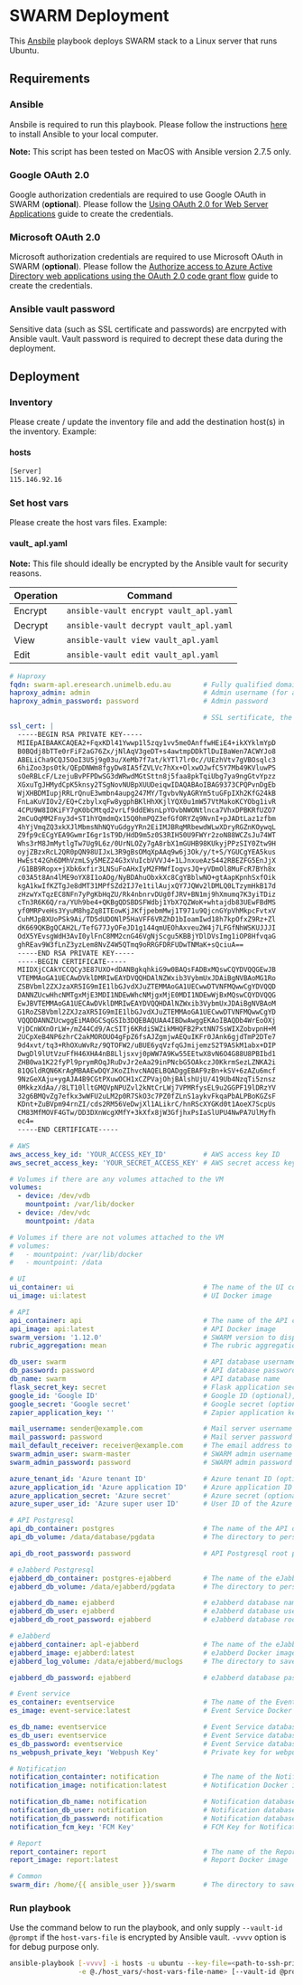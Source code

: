 # SWARM Deployment

This [Ansbile](https://www.ansible.com/) playbook deploys SWARM stack to a Linux server that runs Ubuntu.

## Requirements

### Ansible

Ansbile is required to run this playbook. Please follow the instructions [here](https://docs.ansible.com/ansible/latest/installation_guide/intro_installation.html) to install Ansible to your local computer.

**Note:** This script has been tested on MacOS with Ansible version 2.7.5 only.

### Google OAuth 2.0

Google authorization credentials are required to use Google OAuth in SWARM (**optional**). Please follow the [Using OAuth 2.0 for Web Server Applications](https://developers.google.com/identity/protocols/OAuth2WebServer) guide to create the credentials.

### Microsoft OAuth 2.0

Microsoft authorization credentials are required to use Microsoft OAuth in SWARM (**optional**). Please follow the [Authorize access to Azure Active Directory web applications using the OAuth 2.0 code grant flow](https://docs.microsoft.com/en-us/azure/active-directory/develop/v1-protocols-oauth-code) guide to create the credentials.

### Ansible vault password

Sensitive data (such as SSL certificate and passwords) are encrpyted with Ansible vault. Vault password is required to decrept these data during the deployment.

## Deployment

### Inventory

Please create / update the inventory file and add the destination host(s) in the inventory. Example:

#### hosts

```bash
[Server]
115.146.92.16
```

### Set host vars

Please create the host vars files. Example:

#### vault_ apl.yaml

**Note:** This file should ideally be encrypted by the Ansible vault for security reasons.

| Operation | Command                                |
|-----------|----------------------------------------|
| Encrypt   | `ansible-vault encrypt vault_apl.yaml` |
| Decrypt   | `ansible-vault decrypt vault_apl.yaml` |
| View      | `ansible-vault view vault_apl.yaml`    |
| Edit      | `ansible-vault edit vault_apl.yaml`    |

```yaml
# Haproxy
fqdn: swarm-apl.eresearch.unimelb.edu.au        # Fully qualified domain name
haproxy_admin: admin                            # Admin username (for access /haprxoy?stats and /upload/usergroup endpoints)
haproxy_admin_password: password                # Admin password

                                                # SSL sertificate, the example is a self-signed certificate, please replace it with a proper SSL certificate
ssl_cert: |
  -----BEGIN RSA PRIVATE KEY-----
  MIIEpAIBAAKCAQEA2+FqxKDl41Ywwp1l5zqy1vv5meOAnffwHEiE4+ikXYklmYpD
  B0BQdj8bTTe0rFiF2aG76Zx/jNlAqV3geDT+s4awtmpDDkTlDuIBaWen7ACWYJo8
  ABELiCha9CQJ5OoI3U5j9g03u/XeMb7f7at/kYTl7lr0c//UEzhVtv7gVBOsqlc3
  6hiZoo3ps0tk/QEpDNWm8fgyDw8IA5fZVLVc7hXx+OlxwOJwfC5Y7Mb49KVluwPS
  sOeRBLcF/LzejuBvPFPDwSG3dWRwdMGtSttn8j5faa8pkTqiUbg7ya9ngGtvYpzz
  XGxuTgJHMydCpK5knsy2TSgNovNUBpXUUDeiqwIDAQABAoIBAG9373CPQPvnDgEb
  WjXHBDMIupjRRLrQnuE3wmbn4aupg247MY/TgvbvNyAGRYm5tuGFpIXh2KfG24kB
  FnLaKuVIOv2/EQ+CzbylxqFw8ygphBKlHhXKjlYQX0u1mW57VtMakoKCYObg1ivR
  4CPU9W8IOKiFY7gK0bCMtqd2vrLf9ddEWsnLpYOvbNWONtlnca7VhxDPBKRfUZO7
  2mCuOqMM2Fny3d+ST1hYQmdmQx15Q0hmPQZ3efGfORYZq9NvnI+pJADtLaz1zfbm
  4hYjVmqZQ3xkXJlMbmsNhNQYuGdgyYRn2EiIMJBRqMRbewdWLwXDryRGZnKOywqL
  Z9fp9cECgYEA9GwmrI6gr1sT9D/HdD9m5z0S3RIH50U9FWYr2zoN88WCZsJu74WT
  Whs3rM8JmMytlgTw7Ug9L6z/0UrNLOZy7gA8rbX1mGUHB98KUkyjPPzSIY0Ztw9H
  oyjZBzxRcL2QR0pQN98UIJxL3R9gBsOMqXpAAq9w6j3Ok/y/t+S/YGUCgYEA5kus
  HwEst42Gh6DMhVzmLSy5MEZ24G3xVuIcbVVVJ4+1LJnxueAzS442RBEZFG5EnJjX
  /G1BB9Ropx+jXbk6xfir3LNSuFoAHxIyM2FMWfIogvsJQ+yVDmOl8MuFcR7BYh8x
  c03A5t8An4lME9oYX8I1oAOg/NyBDAhuObxkXc8CgYBblwNO+gtAapKpnhSxfOik
  kgA1kwIfKZTgJe8dMT31MPfSZd2IJ7e1tilAujxQY7JQWv2lDMLQ0LTzymHkB17d
  zHzwYxTqzEC8NFn7yPgKbHqZU/Rk4nbnrvDUg0fJRV+BN1mj9hXmumq7K3yiTDiz
  cTn3R6K6Q/ra/YUh9be4+QKBgQDSBDSFWdbj1YbX7QZWoK+whtajdb83UEwFBdMS
  yf0MRPveHs3YyuM8hgZq8ITEowKjJKfjpebmMwj1T971u9QjcnGYpVhMkpcFvtxV
  CuhMJpBXUoPSk9Ai/TD5dUDONlP5HaVFF6VRZhD1bIoamIwd18h7kpOfxZ9Rz+Zl
  dK669QKBgQCAH2L/TefG77JyOFeJD1g144qmUEOhAxveu2W4j7LFGfNhWSKUJJJI
  OdX5YEvsgWdH3AvI0ylFnC8MM2cnG46VgNjScgu5KBBjYDlDVsImg1iOP8HfvqaG
  ghREav9W3fLnZ3yzLem8NvZ4W5QTmq9oRRGFDRFUDwTNMaK+sQciuA==
  -----END RSA PRIVATE KEY-----
  -----BEGIN CERTIFICATE-----
  MIIDXjCCAkYCCQCy3E87UXO+dDANBgkqhkiG9w0BAQsFADBxMQswCQYDVQQGEwJB
  VTEMMAoGA1UECAwDVklDMRIwEAYDVQQHDAlNZWxib3VybmUxJDAiBgNVBAoMG1Ro
  ZSBVbml2ZXJzaXR5IG9mIE1lbGJvdXJuZTEMMAoGA1UECwwDTVNFMQwwCgYDVQQD
  DANNZUcwHhcNMTgxMjE3MDI1NDEwWhcNMjgxMjE0MDI1NDEwWjBxMQswCQYDVQQG
  EwJBVTEMMAoGA1UECAwDVklDMRIwEAYDVQQHDAlNZWxib3VybmUxJDAiBgNVBAoM
  G1RoZSBVbml2ZXJzaXR5IG9mIE1lbGJvdXJuZTEMMAoGA1UECwwDTVNFMQwwCgYD
  VQQDDANNZUcwggEiMA0GCSqGSIb3DQEBAQUAA4IBDwAwggEKAoIBAQDb4WrEoOXj
  VjDCnWXnOrLW+/mZ44Cd9/AcSITj6KRdiSWZikMHQFB2PxtNN7SsWIXZobvpnH+M
  2UCpXeB4NP6zhrC2akMOROUO4gFpZ6fsAJZgmjwAEQuIKFr0JAnk6gjdTmP2DTe7
  9d4xvt/tq3+RhOXuWvRz/9QTOFW2/uBUE6yqVzfqGJmijemzS2T9ASkM1abx+DIP
  DwgDl9lUtVzuFfH46XHA4nB8Lljsxvj0pWW7A9Kw55EEtwX8vN6O4G88U8PBIbd1
  ZHB0wa1K22fyPl9prymROqJRuDvJr2eAa29inPNcbG5OAkczJ0KkrmSezLZNKA2i
  81QGldRQN6KrAgMBAAEwDQYJKoZIhvcNAQELBQADggEBAF9zBn+kSV+6zAZu6mcf
  9NzGeXAju+ygAJA4B9CGtPXuwOCH1xCZPVajOhjBAlshUjU/419Ub4NzqTi5znsz
  0MkkzXdAa//8LT10lltGMQVpNPUZvl2kNtCrLWj7VPMRfysEL9u2GGPF19lDRzYV
  32g6BMQvZg7efkx3wWFU2uLM2p0R7SkO3c7PZ0fZLnS1aykvFkqaPbALPBoKGZsF
  KDnt+ZuBVpm94rnZI/cds2RM56VeDwjXl1ALikrC/hnRScXYGKd0t1AoeX7ScpUs
  CM83MfMOVF4GTw/DD3DXnWcgXMfY+3kXfx8jW3GfjhxPsIaSlUPU4NwPA7UlMyfh
  ec4=
  -----END CERTIFICATE-----

# AWS
aws_access_key_id: 'YOUR_ACCESS_KEY_ID'         # AWS access key ID
aws_secret_access_key: 'YOUR_SECRET_ACCESS_KEY' # AWS secret access key

# Volumes if there are any volumes attached to the VM
volumes:
  - device: /dev/vdb
    mountpoint: /var/lib/docker
  - device: /dev/vdc
    mountpoint: /data

# Volumes if there are not volumes attached to the VM
# volumes:
#   - mountpoint: /var/lib/docker
#   - mountpoint: /data

# UI
ui_container: ui                                # The name of the UI container
ui_image: ui:latest                             # UI Docker image

# API
api_container: api                              # The name of the API container
api_image: api:latest                           # API Docker image
swarm_version: '1.12.0'                         # SWARM version to display in the UI
rubric_aggregation: mean                        # The rubric aggregation model, currently only `mean` is valid

db_user: swarm                                  # API database username
db_password: password                           # API database password
db_name: swarm                                  # API database name
flask_secret_key: secret                        # Flask application secret key
google_id: 'Google ID'                          # Google ID (optional), for Google Oauth only
google_secret: 'Google secret'                  # Google secret (optional), for Google Oauth only
zapier_application_key: ''                      # Zapier application key (optional), currently not in use

mail_username: sender@example.com               # Mail server username
mail_password: password                         # Mail server password
mail_default_receiver: receiver@example.com     # The email address to receive the reports
swarm_admin_user: swarm-master                  # SWARM admin username
swarm_admin_password: password                  # SWARM admin password

azure_tenant_id: 'Azure tenant ID'              # Azure tenant ID (optional), for Microsoft Oauth only
azure_application_id: 'Azure application ID'    # Azure application ID (optional), for Microsoft Oauth only
azure_application_secret: 'Azure secret'        # Azure secret (optional), for Microsoft Oauth only
azure_super_user_id: 'Azure super user ID'      # User ID of the Azure super user, currently not in use

# API Postgresql
api_db_container: postgres                      # The name of the API database container
api_db_volume: /data/database/pgdata            # The directory to persist the database files

api_db_root_password: password                  # API Postgresql root password

# eJabberd Postgresql
ejabberd_db_container: postgres-ejabberd        # The name of the eJabberd database container
ejabberd_db_volume: /data/ejabberd/pgdata       # The directory to persist the database files

ejabberd_db_name: ejabberd                      # eJabberd database name
ejabberd_db_user: ejabberd                      # eJabberd database username
ejabberd_db_root_password: ejabberd             # eJabberd database root password

# eJabberd
ejabberd_container: apl-ejabberd                # The name of the eJabberd container
ejabberd_image: ejabberd:latest                 # eJabberd Docker image
ejabberd_log_volume: /data/ejabberd/muclogs     # The directory to save the eJabberd muclogs

ejabberd_db_password: ejabberd                  # eJabberd database password

# Event service
es_container: eventservice                      # The name of the Event Service container
es_image: event-service:latest                  # Event Service Docker image

es_db_name: eventservice                        # Event Service database name
es_db_user: eventservice                        # Event Service database username
es_db_password: eventservice                    # Event Service database password
ns_webpush_private_key: 'Webpush Key'           # Private key for webpush service

# Notification
notification_containter: notification           # The name of the Notification container
notification_image: notification:latest         # Notification Docker image

notification_db_name: notification              # Notification database name
notification_db_user: notification              # Notification database username
notification_db_password: notification          # Notification database password
notification_fcm_key: 'FCM Key'                 # FCM Key for Notification

# Report
report_container: report                        # The name of the Report container
report_image: report:latest                     # Report Docker image

# Common
swarm_dir: /home/{{ ansible_user }}/swarm       # The directory to save the docker-compose file
```

### Run playbook

Use the command below to run the playbook, and only supply `--vault-id @prompt` if the `host-vars-file` is encrypted by Ansible vault. `-vvvv` option is for debug purpose only.

```bash
ansible-playbook [-vvvv] -i hosts -u ubuntu --key-file=<path-to-ssh-private-key> \
                 -e @./host_vars/<host-vars-file-name> [--vault-id @prompt] server.yaml
```